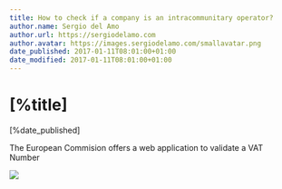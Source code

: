 ```yaml
---
title: How to check if a company is an intracommunitary operator?
author.name: Sergio del Amo
author.url: https://sergiodelamo.com
author.avatar: https://images.sergiodelamo.com/smallavatar.png 
date_published: 2017-01-11T08:01:00+01:00
date_modified: 2017-01-11T08:01:00+01:00
---
```


# [%title]

[%date_published]

The European Commision offers a web application to validate a VAT Number


![](https://images.sergiodelamo.com/Napkin-8-11-01-17-8.03.31-AM.png)


